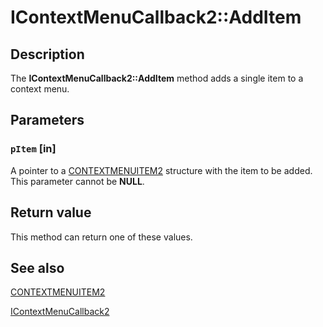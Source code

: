 # IContextMenuCallback2::AddItem

## Description

The **IContextMenuCallback2::AddItem** method adds a single item to a context menu.

## Parameters

### `pItem` [in]

A pointer to a
[CONTEXTMENUITEM2](https://learn.microsoft.com/windows/desktop/api/mmc/ns-mmc-contextmenuitem2) structure with the item to be added. This parameter cannot be **NULL**.

## Return value

This method can return one of these values.

## See also

[CONTEXTMENUITEM2](https://learn.microsoft.com/windows/desktop/api/mmc/ns-mmc-contextmenuitem2)

[IContextMenuCallback2](https://learn.microsoft.com/windows/desktop/api/mmc/nn-mmc-icontextmenucallback2)